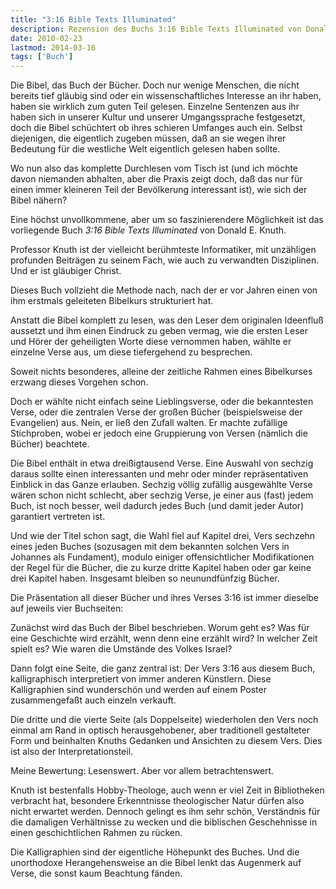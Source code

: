 ```yaml
---
title: "3:16 Bible Texts Illuminated"
description: Rezension des Buchs 3:16 Bible Texts Illuminated von Donald Knuth.
date: 2010-02-23
lastmod: 2014-03-16
tags: ['Buch']
---
```

Die Bibel, das Buch der Bücher. Doch nur wenige Menschen, die nicht bereits tief gläubig sind oder ein wissenschaftliches Interesse an ihr haben, haben sie wirklich zum guten Teil gelesen. Einzelne Sentenzen aus ihr haben sich in unserer Kultur und unserer Umgangssprache festgesetzt, doch die Bibel schüchtert ob ihres schieren Umfanges auch ein. Selbst diejenigen, die eigentlich zugeben müssen, daß an sie wegen ihrer Bedeutung für die westliche Welt eigentlich gelesen haben sollte.

Wo nun also das komplette Durchlesen vom Tisch ist (und ich möchte davon niemanden abhalten, aber die Praxis zeigt doch, daß das nur für einen immer kleineren Teil der Bevölkerung interessant ist), wie sich der Bibel nähern?

Eine höchst unvollkommene, aber um so faszinierendere Möglichkeit ist das vorliegende Buch *3:16 Bible Texts Illuminated* von Donald E. Knuth.

Professor Knuth ist der vielleicht berühmteste Informatiker, mit unzähligen profunden Beiträgen zu seinem Fach, wie auch zu verwandten Disziplinen. Und er ist gläubiger Christ.

Dieses Buch vollzieht die Methode nach, nach der er vor Jahren einen von ihm erstmals geleiteten Bibelkurs strukturiert hat.

Anstatt die Bibel komplett zu lesen, was den Leser dem originalen Ideenfluß aussetzt und ihm einen Eindruck zu geben vermag, wie die ersten Leser und Hörer der geheiligten Worte diese vernommen haben, wählte er einzelne Verse aus, um diese tiefergehend zu besprechen.

Soweit nichts besonderes, alleine der zeitliche Rahmen eines Bibelkurses erzwang dieses Vorgehen schon.

Doch er wählte nicht einfach seine Lieblingsverse, oder die bekanntesten Verse, oder die zentralen Verse der großen Bücher (beispielsweise der Evangelien) aus. Nein, er ließ den Zufall walten. Er machte zufällige Stichproben, wobei er jedoch eine Gruppierung von Versen (nämlich die Bücher) beachtete.

Die Bibel enthält in etwa dreißigtausend Verse. Eine Auswahl von sechzig daraus sollte einen interessanten und mehr oder minder repräsentativen Einblick in das Ganze erlauben. Sechzig völlig zufällig ausgewählte Verse wären schon nicht schlecht, aber sechzig Verse, je einer aus (fast) jedem Buch, ist noch besser, weil dadurch jedes Buch (und damit jeder Autor) garantiert vertreten ist.

Und wie der Titel schon sagt, die Wahl fiel auf Kapitel drei, Vers sechzehn eines jeden Buches (sozusagen mit dem bekannten solchen Vers in Johannes als Fundament), modulo einiger offensichtlicher Modifikationen der Regel für die Bücher, die zu kurze dritte Kapitel haben oder gar keine drei Kapitel haben. Insgesamt bleiben so neunundfünfzig Bücher.

Die Präsentation all dieser Bücher und ihres Verses 3:16 ist immer dieselbe auf jeweils vier Buchseiten:

Zunächst wird das Buch der Bibel beschrieben. Worum geht es? Was für eine Geschichte wird erzählt, wenn denn eine erzählt wird? In welcher Zeit spielt es? Wie waren die Umstände des Volkes Israel?

Dann folgt eine Seite, die ganz zentral ist: Der Vers 3:16 aus diesem Buch, kalligraphisch interpretiert von immer anderen Künstlern. Diese Kalligraphien sind wunderschön und werden auf einem Poster zusammengefaßt auch einzeln verkauft.

Die dritte und die vierte Seite (als Doppelseite) wiederholen den Vers noch einmal am Rand in optisch herausgehobener, aber traditionell gestalteter Form und beinhalten Knuths Gedanken und Ansichten zu diesem Vers. Dies ist also der Interpretationsteil.

Meine Bewertung: Lesenswert. Aber vor allem betrachtenswert.

Knuth ist bestenfalls Hobby-Theologe, auch wenn er viel Zeit in Bibliotheken verbracht hat, besondere Erkenntnisse theologischer Natur dürfen also nicht erwartet werden. Dennoch gelingt es ihm sehr schön, Verständnis für die damaligen Verhältnisse zu wecken und die biblischen Geschehnisse in einen geschichtlichen Rahmen zu rücken.

Die Kalligraphien sind der eigentliche Höhepunkt des Buches. Und die unorthodoxe Herangehensweise an die Bibel lenkt das Augenmerk auf Verse, die sonst kaum Beachtung fänden.
